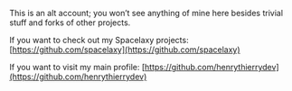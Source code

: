 This is an alt account; you won’t see anything of mine here besides trivial stuff and forks of other projects.

If you want to check out my Spacelaxy projects: [https://github.com/spacelaxy](https://github.com/spacelaxy)

If you want to visit my main profile: [https://github.com/henrythierrydev](https://github.com/henrythierrydev)
